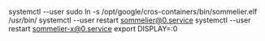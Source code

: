 systemctl --user
sudo ln -s /opt/google/cros-containers/bin/sommelier.elf /usr/bin/
systemctl --user restart sommelier@0.service
systemctl --user restart sommelier-x@0.service
export DISPLAY=:0

